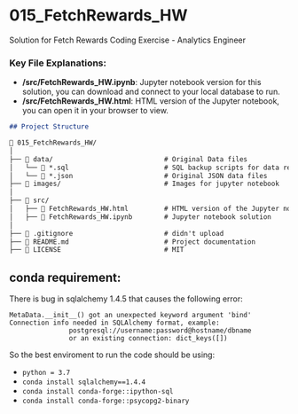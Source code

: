 # 015_FetchRewards_HW
Solution for Fetch Rewards Coding Exercise - Analytics Engineer


### Key File Explanations:
- **/src/FetchRewards_HW.ipynb**: Jupyter notebook version for this solution, you can download and connect to your local database to run.
- **/src/FetchRewards_HW.html**: HTML version of the Jupyter notebook, you can open it in your browser to view.

```markdown
## Project Structure

📁 015_FetchRewards_HW/
│
├── 📂 data/                            # Original Data files
│   └── 📄 *.sql                        # SQL backup scripts for data restore      
│   └── 📄 *.json                       # Original JSON data files
├── 📂 images/                          # Images for jupyter notebook
│
├── 📂 src/
│   ├── 📄 FetchRewards_HW.html         # HTML version of the Jupyter notebook
│   ├── 📄 FetchRewards_HW.ipynb        # Jupyter notebook solution
│
├── 📄 .gitignore                       # didn't upload
├── 📄 README.md                        # Project documentation
├── 📄 LICENSE                          # MIT
```




## conda requirement:
There is bug in sqlalchemy 1.4.5 that causes the following error:
```
MetaData.__init__() got an unexpected keyword argument 'bind'
Connection info needed in SQLAlchemy format, example:
               postgresql://username:password@hostname/dbname
               or an existing connection: dict_keys([])
```
So the best enviroment to run the code should be using:
 - `python = 3.7`
 - `conda install sqlalchemy==1.4.4`
 - `conda install conda-forge::ipython-sql`
 - `conda install conda-forge::psycopg2-binary`